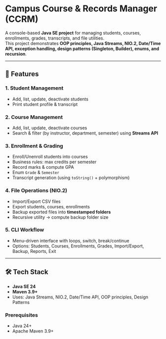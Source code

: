 # Campus Course & Records Manager (CCRM)

A console-based **Java SE project** for managing students, courses, enrollments, grades, transcripts, and file utilities.  
This project demonstrates **OOP principles, Java Streams, NIO.2, Date/Time API, exception handling, design patterns (Singleton, Builder), enums, and recursion**.

---
 
## 🚀 Features

### 1. Student Management
- Add, list, update, deactivate students
- Print student profile & transcript

### 2. Course Management
- Add, list, update, deactivate courses
- Search & filter (by instructor, department, semester) using **Streams API**

### 3. Enrollment & Grading
- Enroll/Unenroll students into courses
- Business rules: max credits per semester
- Record marks & compute GPA
- Enum `Grade` & `Semester`
- Transcript generation (using `toString()` + polymorphism)

### 4. File Operations (NIO.2)
- Import/Export CSV files
- Export students, courses, enrollments
- Backup exported files into **timestamped folders**
- Recursive utility → compute backup folder size

### 5. CLI Workflow
- Menu-driven interface with loops, switch, break/continue
- Options: Students, Courses, Enrollments, Grades, Import/Export, Backup, Reports, Exit

---

## 🛠️ Tech Stack

- **Java SE 24**
- **Maven 3.9+**
- Uses: Java Streams, NIO.2, Date/Time API, OOP principles, Design Patterns


### Prerequisites
- Java 24+
- Apache Maven 3.9+


